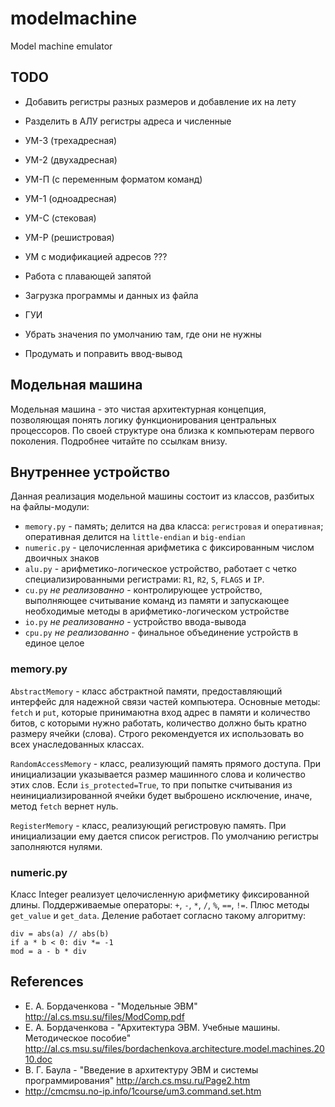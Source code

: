 # modelmachine
Model machine emulator

## TODO

* Добавить регистры разных размеров и добавление их на лету
* Разделить в АЛУ регистры адреса и численные
* УМ-3 (трехадресная)
* УМ-2 (двухадресная)
* УМ-П (с переменным форматом команд)
* УМ-1 (одноадресная)
* УМ-С (стековая)
* УМ-Р (решистровая)
* УМ с модификацией адресов ???

* Работа с плавающей запятой
* Загрузка программы и данных из файла
* ГУИ
* Убрать значения по умолчанию там, где они не нужны
* Продумать и поправить ввод-вывод

## Модельная машина

Модельная машина - это чистая архитектурная концепция, позволяющая понять
логику функционирования центральных процессоров. По своей структуре она близка
к компьютерам первого поколения. Подробнее читайте по ссылкам внизу.

## Внутреннее устройство

Данная реализация модельной машины состоит из классов, разбитых на
файлы-модули:

* `memory.py` - память; делится на два класса: `регистровая` и `оперативная`;
  оперативная делится на `little-endian` и `big-endian`
* `numeric.py` - целочисленная арифметика с фиксированным числом двоичных
  знаков
* `alu.py` - арифметико-логическое устройство, работает с четко
  специализированными регистрами: `R1`, `R2`, `S`, `FLAGS` и `IP`.
* `cu.py` *не реализованно* - контролирующее устройство, выполняющее считывание команд из памяти
  и запускающее необходимые методы в арифметико-логическом устройстве
* `io.py` *не реализованно* - устройство ввода-вывода
* `cpu.py` *не реализованно* - финальное объединение устройств в единое целое

### memory.py

`AbstractMemory` - класс абстрактной памяти, предоставляющий интерфейс для
надежной связи частей компьютера. Основные методы: `fetch` и `put`, которые
принимаютна вход адрес в памяти и количество битов, с которыми нужно работать,
количество должно быть кратно размеру ячейки (слова). Строго
рекомендуется их использовать во всех унаследованных классах.

`RandomAccessMemory` - класс, реализующий память прямого доступа. При
инициализации указывается размер машинного слова и количество этих слов. Если
`is_protected=True`, то при попытке считывания из неинициализированной ячейки
будет выброшено исключение, иначе, метод `fetch` вернет нуль.

`RegisterMemory` - класс, реализующий регистровую память. При инициализации
ему дается список регистров. По умолчанию регистры заполняются нулями.

### numeric.py

Класс Integer реализует целочисленную арифметику фиксированной длины.
Поддерживаемые операторы: `+`, `-`, `*`, `/`, `%`, `==`, `!=`. Плюс методы
`get_value` и `get_data`. Деление работает согласно такому алгоритму:

    div = abs(a) // abs(b)
    if a * b < 0: div *= -1
    mod = a - b * div

## References

* E. А. Бордаченкова - "Модельные ЭВМ" <http://al.cs.msu.su/files/ModComp.pdf>
* Е. А. Бордаченкова - "Архитектура ЭВМ. Учебные машины. Методическое пособие"
  <http://al.cs.msu.su/files/bordachenkova.architecture.model.machines.2010.doc>
* В. Г. Баула - "Введение в архитектуру ЭВМ и системы программирования"
  <http://arch.cs.msu.ru/Page2.htm>
* <http://cmcmsu.no-ip.info/1course/um3.command.set.htm>
